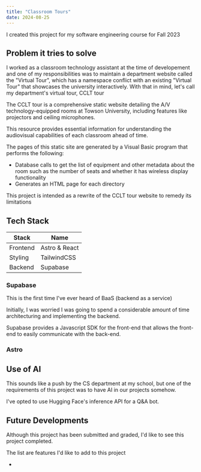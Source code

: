 ```yaml
---
title: "Classroom Tours"
date: 2024-08-25
---
```


I created this project for my software engineering course for Fall 2023

## Problem it tries to solve

I worked as a classroom technology assistant at the time of developement and one of my responsibilities was to maintain a department website called the "Virtual Tour", which has a namespace conflict with an existing "Virtual Tour" that showcases the university interactively. With that in mind, let's call my department's virtual tour, CCLT tour

The CCLT tour is a comprehensive static website detailing the A/V technology-equipped rooms at Towson University, including features like projectors and ceiling microphones. 

This resource provides essential information for understanding the audiovisual capabilities of each classroom ahead of time.

The pages of this static site are generated by a Visual Basic program that performs the following:
- Database calls to get the list of equipment and other metadata about the room such as the number of seats and whether it has wireless display functionality
- Generates an HTML page for each directory

This project is intended as a rewrite of the CCLT tour website to remedy its limitations

## Tech Stack

| Stack    | Name          |
|----------|---------------|
| Frontend | Astro & React |
| Styling  | TailwindCSS   |
| Backend  | Supabase      |

### Supabase

This is the first time I've ever heard of BaaS (backend as a service)

Initially, I was worried I was going to spend a considerable amount of time architecturing and implementing the backend. 

Supabase provides a Javascript SDK for the front-end that allows the front-end to easily communicate with the back-end.

### Astro


## Use of AI

This sounds like a push by the CS department at my school, but one of the requirements of this project was to have AI in our projects somehow. 

I've opted to use Hugging Face's inference API for a Q&A bot. 

## Future Developments

Although this project has been submitted and graded, I'd like to see this project completed.

The list are features I'd like to add to this project

- 

